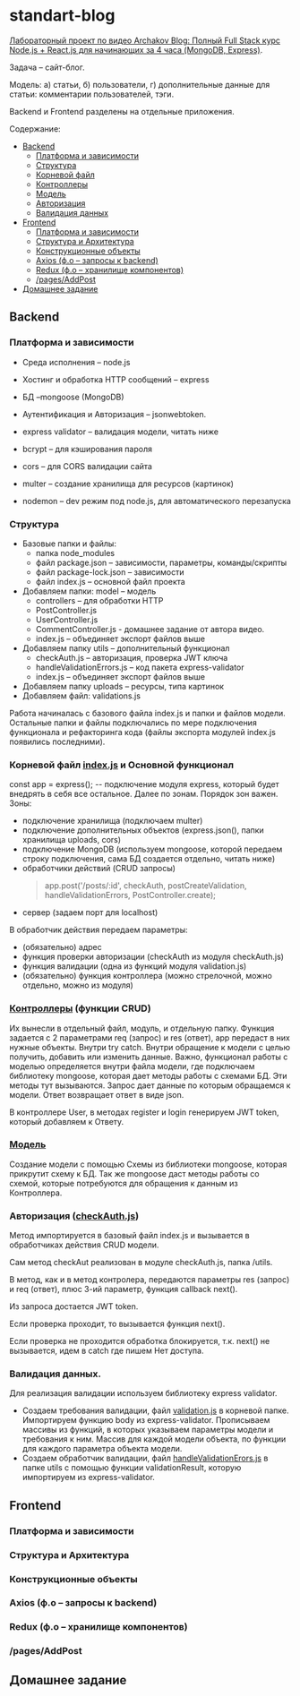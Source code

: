 # standart-blog
[Лабораторный проект по видео Archakov Blog: Полный Full Stack курс Node.js + React.js для начинающих за 4 часа (MongoDB, Express)](https://www.youtube.com/watch?v=GQ_pTmcXNrQ).

Задача – сайт-блог.

Модель: а) статьи, б) пользователи, г) дополнительные данные для статьи: комментарии пользователей, тэги.

Backend и Frontend разделены на отдельные приложения.

Содержание:
- [Backend](#backend-section)
  - [Платформа и зависимости](#backend-section-1)
  - [Структура](#backend-section-2)
  - [Корневой файл](#backend-section-3)
  - [Контроллеры](#backend-section-4)
  - [Модель](#backend-section-5)
  - [Авторизация](#backend-section-6)
  - [Валидация данных](#backend-section-7)
- [Frontend](#frontend-section)
  - [Платформа и зависимости](#frontend-section-1)
  - [Структура и Архитектура](#frontend-section-2)
  - [Конструкционные объекты](#frontend-section-3)
  - [Axios (ф.о – запросы к backend)](#frontend-section-4)
  - [Redux (ф.о – хранилище компонентов)](#frontend-section-5)
  - [/pages/AddPost](#frontend-section-6)
- [Домашнее задание](#home-work)

## Backend <a name="backend-section"></a>
### Платформа и зависимости <a name="backend-section-1"></a>
- Среда исполнения – node.js
- Хостинг и обработка HTTP сообщений – express
- БД –mongoose (MongoDB)
- Аутентификация и Авторизация – jsonwebtoken.

- express validator – валидация модели, читать ниже
- bcrypt – для кэширования пароля
- cors – для CORS валидации сайта
- multer – создание хранилища для ресурсов (картинок)
- nodemon – dev режим под node.js, для автоматического перезапуска

### Структура <a name="backend-section-2"></a>
- Базовые папки и файлы:
  - папка node_modules
  - файл package.json – зависимости, параметры, команды/скрипты
  - файл package-lock.json – зависимости
  - файл index.js – основной файл проекта
- Добавляем папки: model – модель
  - controllers – для обработки HTTP
  - PostController.js
  - UserController.js
  - CommentController.js - домашнее задание от автора видео.
  - index.js – объединяет экспорт файлов выше
- Добавляем папку utils – дополнительный функционал
  - checkAuth.js – авторизация, проверка JWT ключа
  - handleValidationErrors.js – код пакета express-validator
  - index.js – объединяет экспорт файлов выше
- Добавляем папку uploads – ресурсы, типа картинок
- Добавляем файл: validations.js

Работа начиналась с базового файла index.js и папки и файлов модели.
Остальные папки и файлы подключались по мере подключения функционала и рефакторинга кода (файлы экспорта модулей index.js появились последними). 

### Корневой файл [index.js](https://github.com/barbado-vl/standart-blog/blob/master/standart_website_backend/index.js) и Основной функционал <a name="backend-section-3"></a>
const app = express(); -- подключение модуля express, который будет внедрять в себя все остальное.
Далее по зонам. Порядок зон важен. Зоны:
  - подключение хранилища (подключаем multer)
  - подключение дополнительных объектов (express.json(), папки хранилища uploads, cors)
  - подключение MongoDB (используем mongoose, которой передаем строку подключения, сама БД создается отдельно, читать ниже)
  - обработчики действий (CRUD запросы)
    > app.post('/posts/:id', checkAuth, postCreateValidation, handleValidationErrors, PostController.create);
  - сервер (задаем порт для localhost)

В обработчик действия передаем параметры:
  - (обязательно) адрес 
  - функция проверки авторизации (checkAuth из модуля checkAuth.js)
  - функция валидации (одна из функций модуля validation.js)
  - (обязательно) функция контроллера (можно стрелочной, можно отдельно, можно из модуля)

### [Контроллеры](https://github.com/barbado-vl/standart-blog/tree/master/standart_website_backend/controllers) (функции CRUD) <a name="backend-section-4"></a>
Их вынесли в отдельный файл, модуль, и отдельную папку.
Функция задается с 2 параметрами req (запрос) и res (ответ), app передаст в них нужные объекты.
Внутри try catch.
Внутри обращение к модели с целью получить, добавить или изменить данные. Важно, функционал работы с моделью определяется внутри файла модели, где подключаем библиотеку mongoose, которая дает методы работы с схемами БД. Эти методы тут вызываются.
Запрос дает данные по которым обращаемся к модели.
Ответ возвращает ответ в виде json.

В контроллере User, в методах register и login генерируем JWT token, который добавляем к Ответу.

### [Модель](https://github.com/barbado-vl/standart-blog/tree/master/standart_website_backend/models) <a name="backend-section-5"></a>
Создание модели с помощью Схемы из библиотеки mongoose, которая прикрутит схему к БД.
Так же mongoose даст методы работы со схемой, которые потребуются для обращения к данным из Контроллера.

### Авторизация ([checkAuth.js](https://github.com/barbado-vl/standart-blog/blob/master/standart_website_backend/utils/checkAuth.js)) <a name="backend-section-6"></a>
Метод импортируется в базовый файл index.js и вызывается в обработчиках действия CRUD модели.

Сам метод checkAut реализован в модуле checkAuth.js, папка /utils.

В метод, как и в метод контролера, передаются параметры res (запрос) и req (ответ), плюс 3-ий параметр, функция callback next().

Из запроса достается JWT token.

Если проверка проходит, то вызывается функция next().

Если проверка не проходится обработка блокируется, т.к. next() не вызывается, идем в catch где пишем Нет доступа.

### Валидация данных. <a name="backend-section-7"></a>
Для реализация валидации используем библиотеку express validator.
- Создаем требования валидации, файл [validation.js](https://github.com/barbado-vl/standart-blog/blob/master/standart_website_backend/validations.js) в корневой папке. Импортируем функцию body из express-validator. Прописываем массивы из функций, в которых указываем параметры модели и требования к ним. Массив для каждой модели объекта, по функции для каждого параметра объекта модели.
- Создаем обработчик валидации, файл [handleValidationErors.js](https://github.com/barbado-vl/standart-blog/blob/master/standart_website_backend/utils/handleValidationErrors.js) в папке utils с помощью функции validationResult, которую импортируем из express-validator. 

## Frontend <a name="frontend-section"></a>
### Платформа и зависимости <a name="frontend-section-1"></a>
### Структура и Архитектура <a name="frontend-section-2"></a>
### Конструкционные объекты <a name="frontend-section-3"></a>
### Axios (ф.о – запросы к backend) <a name="frontend-section-4"></a>
### Redux (ф.о – хранилище компонентов) <a name="frontend-section-5"></a>
### /pages/AddPost <a name="frontend-section-6"></a>

## Домашнее задание <a name="home-work"></a>
